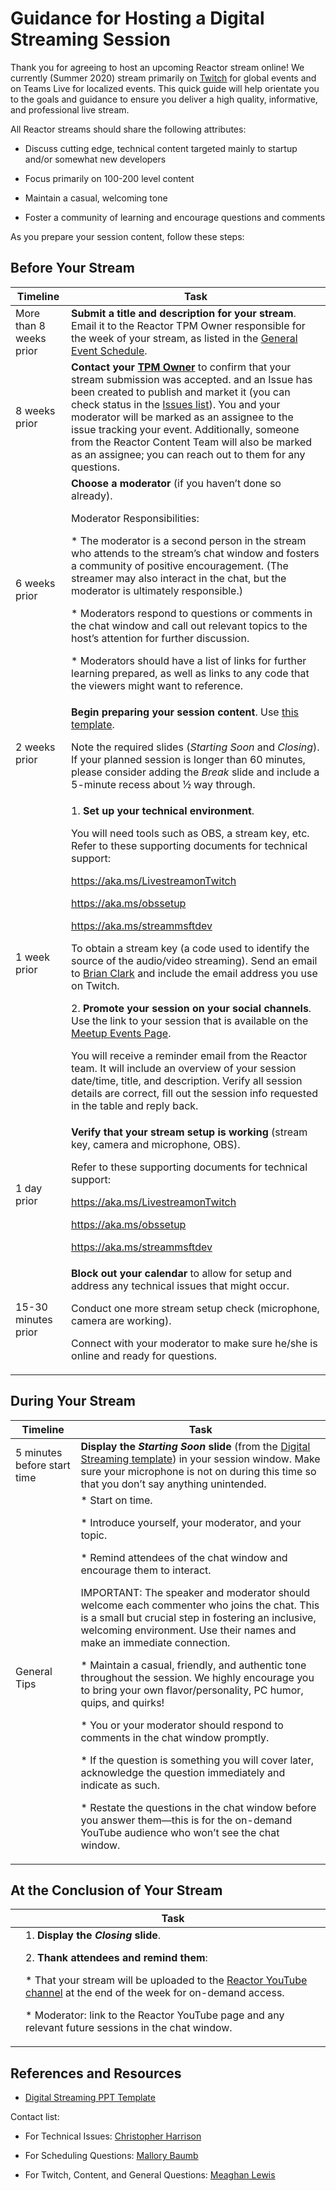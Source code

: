 # <b>Guidance for Hosting a Digital Streaming Session</b>

Thank you for agreeing to host an upcoming Reactor stream online! We currently (Summer 2020) stream primarily on [Twitch](https://www.twitch.tv/microsoftdeveloper) for global events and on Teams Live for localized events. This quick guide will help orientate you to the goals and guidance to ensure you deliver a high quality, informative, and professional live stream. 

All Reactor streams should share the following attributes: 

* Discuss cutting edge, technical content targeted mainly to startup and/or somewhat new developers 

* Focus primarily on 100-200 level content 

* Maintain a casual, welcoming tone  

* Foster a community of learning and encourage questions and comments </ul>

 

As you prepare your session content, follow these steps: 

## Before Your Stream 

| Timeline  | Task |
| ------------- | ------------- |
| More than 8 weeks prior  | **Submit a title and description for your stream**. Email it to  the Reactor TPM Owner responsible for the week of your stream, as listed in the [General Event Schedule](https://github.com/microsoft/ReactorPlanning#general-event-schedule). |
| 8 weeks prior   | **Contact your [TPM Owner](https://github.com/microsoft/ReactorPlanning#general-event-schedule)** to confirm that your stream submission was accepted. and an Issue has been created to publish and market it (you can check status in the [Issues list](https://github.com/microsoft/ReactorPlanning/issues)).  You and your moderator will be marked as an assignee to the issue tracking your event. Additionally, someone from the Reactor Content Team will also be marked as an assignee; you can reach out to them for any questions.| 
| 6 weeks prior | **Choose a moderator** (if you haven’t done so already). <p><p>Moderator Responsibilities:</p><p> * The moderator is a second person in the stream who attends to the stream’s chat window and fosters a community of positive encouragement. (The streamer may also interact in the chat, but the moderator is ultimately responsible.)</p> <p>* Moderators respond to questions or comments in the chat window and call out relevant topics to the host’s attention for further discussion.</p> <p>* Moderators should have a list of links for further learning prepared, as well as links to any code that the viewers might want to reference. </p>|
 | 2 weeks prior | **Begin preparing your session content**. Use [this template](https://slidedecks.blob.core.windows.net/reactorslides/Twitch%20Stream%20Template.potx). <p>Note the required slides (*Starting Soon* and *Closing*). If your planned session is longer than 60 minutes, please consider adding the *Break* slide and include a 5-minute recess about ½ way through. |
| 1 week prior | 1. **Set up your technical environment**. <p><p>You will need tools such as OBS, a stream key, etc. Refer to these supporting documents for technical support: <p>https://aka.ms/LivestreamonTwitch <p>https://aka.ms/obssetup <p>https://aka.ms/streammsftdev <p>To obtain a stream key (a code used to identify the source of the audio/video streaming). Send an email to [Brian Clark](mailto:brian.clark@microsoft.com) and include the email address you use on Twitch. <p>2. **Promote your session on your social channels**. Use the link to your session that is available on the [Meetup Events Page](https://www.meetup.com/Microsoft-Reactor-Redmond/events/). <p>You will receive a reminder email from the Reactor team. It will include an overview of your session date/time, title, and description. Verify all session details are correct, fill out the session info requested in the table and reply back. |
| 1 day prior  | **Verify that your stream setup is working** (stream key, camera and microphone, OBS).  <p>Refer to these supporting documents for technical support: <p>https://aka.ms/LivestreamonTwitch <p>https://aka.ms/obssetup <p>https://aka.ms/streammsftdev  |
| 15-30 minutes prior | **Block out your calendar** to allow for setup and address any technical issues that might occur.  <p>Conduct one more stream setup check (microphone, camera are working). <p>Connect with your moderator to make sure he/she is online and ready for questions.  |

 ## During Your Stream 
| Timeline  | Task |
| ------------- | ------------- |
| 5 minutes before start time | **Display the *Starting Soon* slide** (from the [Digital Streaming template](https://slidedecks.blob.core.windows.net/reactorslides/Twitch%20Stream%20Template.potx)) in your session window. Make sure your microphone is not on during this time so that you don’t say anything unintended. | 
| General Tips | * Start on time. <p>* Introduce yourself, your moderator, and your topic. <p>* Remind attendees of the chat window and encourage them to interact. <p>IMPORTANT: The speaker and moderator should welcome each commenter who joins the chat. This is a small but crucial step in fostering an inclusive, welcoming environment. Use their names and make an immediate connection. <p>* Maintain a casual, friendly, and authentic tone throughout the session. We highly encourage you to bring your own flavor/personality, PC humor, quips, and quirks! <p>* You or your moderator should respond to comments in the chat window promptly. <p>* If the question is something you will cover later, acknowledge the question immediately and indicate as such. <p>* Restate the questions in the chat window before you answer them—this is for the on-demand YouTube audience who won’t see the chat window.  |

## At the Conclusion of Your Stream 
|   | Task |
| ------------- | ------------- |
|  |1. **Display the *Closing* slide**.<p><p> 2. **Thank attendees and remind them**: <p>   * That your stream will be uploaded to the [Reactor YouTube channel](https://www.youtube.com/channel/UCkm6luGCS3hD25jcEhvRMIA) at the end of the week for on-demand access.    <p> * Moderator: link to the Reactor YouTube page and any relevant future sessions in the chat window.  |


## References and Resources 

* [Digital Streaming PPT Template](https://slidedecks.blob.core.windows.net/reactorslides/Twitch%20Stream%20Template.potx) 

Contact list: 

* For Technical Issues: [Christopher Harrison](mailto:christopher.harrison@microsoft.com)

* For Scheduling Questions: [Mallory Baumb](mailto:v-mabaum@microsoft.com)

* For Twitch, Content, and General Questions: [Meaghan Lewis](mailto:molewis@microsoft.com)

 

